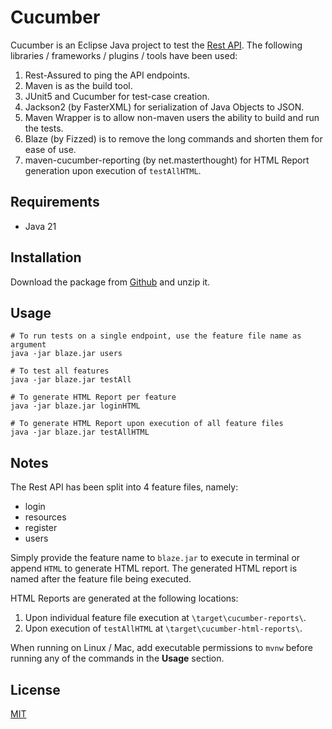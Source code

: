 # Cucumber

Cucumber is an Eclipse Java project to test the [Rest API](https://reqres.in/). The following libraries / frameworks / plugins / tools have been used:
1. Rest-Assured to ping the API endpoints.
2. Maven is as the build tool.
3. JUnit5 and Cucumber for test-case creation.
4. Jackson2 (by FasterXML) for serialization of Java Objects to JSON.
5. Maven Wrapper is to allow non-maven users the ability to build and run the tests. 
6. Blaze (by Fizzed) is to remove the long commands and shorten them for ease of use.
7. maven-cucumber-reporting (by net.masterthought) for HTML Report generation upon execution of `testAllHTML`.

## Requirements
* Java 21

## Installation

Download the package from [Github](https://github.com/rathorsunpreet/cucumber) and unzip it.

## Usage

```terminal
# To run tests on a single endpoint, use the feature file name as argument
java -jar blaze.jar users

# To test all features
java -jar blaze.jar testAll

# To generate HTML Report per feature
java -jar blaze.jar loginHTML

# To generate HTML Report upon execution of all feature files
java -jar blaze.jar testAllHTML
```

## Notes
The Rest API has been split into 4 feature files, namely:
* login
* resources
* register
* users

Simply provide the feature name to `blaze.jar` to execute in terminal or append `HTML` to generate HTML report. The generated HTML report is named after the feature file being executed.

HTML Reports are generated at the following locations:
1. Upon individual feature file execution at `\target\cucumber-reports\`.
2. Upon execution of `testAllHTML` at `\target\cucumber-html-reports\`.

When running on Linux / Mac, add executable permissions to `mvnw` before running any of the commands in the **Usage** section.

## License

[MIT](https://choosealicense.com/licenses/mit/)